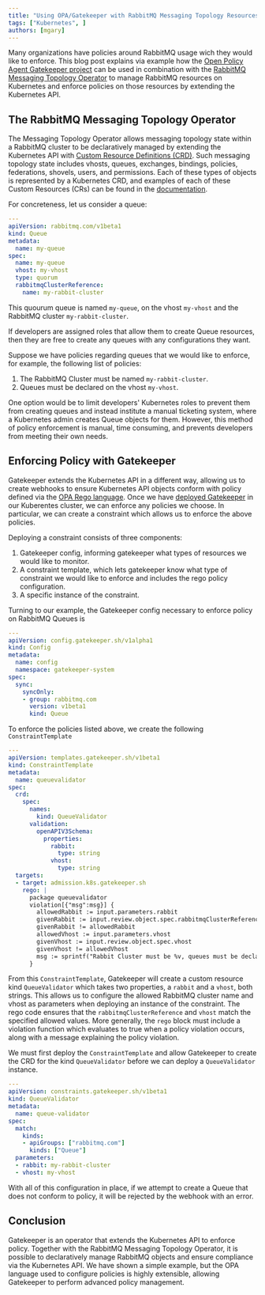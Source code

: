 ```yaml
---
title: "Using OPA/Gatekeeper with RabbitMQ Messaging Topology Resources"
tags: ["Kubernetes", ]
authors: [mgary]
---
```


Many organizations have policies around RabbitMQ usage wich they would like to enforce. This blog post explains via example how the [Open Policy Agent Gatekeeper project](https://open-policy-agent.github.io/gatekeeper/website/docs/) can be used in combination with the [RabbitMQ Messaging Topology Operator](https://github.com/rabbitmq/messaging-topology-operator) to manage RabbitMQ resources on Kubernetes and enforce policies on those resources by extending the Kubernetes API.

<!-- truncate -->

## The RabbitMQ Messaging Topology Operator

The Messaging Topology Operator allows messaging topology state within a RabbitMQ cluster to be declaratively managed by extending the Kubernetes API with [Custom Resource Definitions (CRD)](https://kubernetes.io/docs/concepts/extend-kubernetes/api-extension/custom-resources/). Such messaging topology state includes vhosts, queues, exchanges, bindings, policies, federations, shovels, users, and permissions. Each of these types of objects is represented by a Kubernetes CRD, and examples of each of these Custom Resources (CRs) can be found in the [documentation](https://github.com/rabbitmq/messaging-topology-operator/tree/main/docs/examples).

For concreteness, let us consider a queue:
```yaml
---
apiVersion: rabbitmq.com/v1beta1
kind: Queue
metadata:
  name: my-queue
spec:
  name: my-queue
  vhost: my-vhost
  type: quorum
  rabbitmqClusterReference:
    name: my-rabbit-cluster
```
This quourum queue is named `my-queue`, on the vhost `my-vhost` and the RabbitMQ cluster `my-rabbit-cluster`.

If developers are assigned roles that allow them to create Queue resources, then they are free to create any queues with any configurations they want.

Suppose we have policies regarding queues that we would like to enforce, for example, the following list of policies:

1. The RabbitMQ Cluster must be named `my-rabbit-cluster`.
1. Queues must be declared on the vhost `my-vhost`.

One option would be to limit developers' Kubernetes roles to prevent them from creating queues and instead institute a manual ticketing system, where a Kubernetes admin creates Queue objects for them. However, this method of policy enforcement is manual, time consuming, and prevents developers from meeting their own needs.

## Enforcing Policy with Gatekeeper

Gatekeeper extends the Kubernetes API in a different way, allowing us to create webhooks to ensure Kubernetes API objects conform with policy defined via the [OPA Rego language](https://www.openpolicyagent.org/docs/latest/policy-language/). Once we have [deployed Gatekeeper](https://open-policy-agent.github.io/gatekeeper/website/docs/install) in our Kuberentes cluster, we can enforce any policies we choose. In particular, we can create a constraint which allows us to enforce the above policies.

Deploying a constraint consists of three components:
1. Gatekeeper config, informing gatekeeper what types of resources we would like to monitor.
1. A constraint template, which lets gatekeeper know what type of constraint we would like to enforce and includes the rego policy configuration.
1. A specific instance of the constraint.

Turning to our example, the Gatekeeper config necessary to enforce policy on RabbitMQ Queues is
```yaml
---
apiVersion: config.gatekeeper.sh/v1alpha1
kind: Config
metadata:
  name: config
  namespace: gatekeeper-system
spec:
  sync:
    syncOnly:
    - group: rabbitmq.com
      version: v1beta1
      kind: Queue
```

To enforce the policies listed above, we create the following `ConstraintTemplate`
```yaml
---
apiVersion: templates.gatekeeper.sh/v1beta1
kind: ConstraintTemplate
metadata:
  name: queuevalidator
spec:
  crd:
    spec:
      names:
        kind: QueueValidator
      validation:
        openAPIV3Schema:
          properties:
            rabbit:
              type: string
            vhost:
              type: string
  targets:
  - target: admission.k8s.gatekeeper.sh
    rego: |
      package queuevalidator
      violation[{"msg":msg}] {
        allowedRabbit := input.parameters.rabbit
        givenRabbit := input.review.object.spec.rabbitmqClusterReference.name
        givenRabbit != allowedRabbit
        allowedVhost := input.parameters.vhost
        givenVhost := input.review.object.spec.vhost
        givenVhost != allowedVhost
        msg := sprintf("Rabbit Cluster must be %v, queues must be declared on vhost %v", [allowedRabbit, allowedVhost])
      }
```
From this `ConstraintTemplate`, Gatekeeper will create a custom resource kind `QueueValidator` which takes two properties, a `rabbit` and a `vhost`, both strings. This allows us to configure the allowed RabbitMQ cluster name and vhost as parameters when deploying an instance of the constraint. The rego code ensures that the `rabbitmqClusterReference` and `vhost` match the specified allowed values. More generally, the `rego` block must include a violation function which evaluates to true when a policy violation occurs, along with a message explaining the policy violation.

We must first deploy the `ConstraintTemplate` and allow Gatekeeper to create the CRD for the kind `QueueValidator` before we can deploy a `QueueValidator` instance.
```yaml
---
apiVersion: constraints.gatekeeper.sh/v1beta1
kind: QueueValidator
metadata:
  name: queue-validator
spec:
  match:
    kinds:
    - apiGroups: ["rabbitmq.com"]
      kinds: ["Queue"]
  parameters:
  - rabbit: my-rabbit-cluster
  - vhost: my-vhost
```

With all of this configuration in place, if we attempt to create a Queue that does not conform to policy, it will be rejected by the webhook with an error.

## Conclusion

Gatekeeper is an operator that extends the Kubernetes API to enforce policy. Together with the RabbitMQ Messaging Topology Operator, it is possible to declaratively manage RabbitMQ objects and ensure compliance via the Kubernetes API. We have shown a simple example, but the OPA language used to configure policies is highly extensible, allowing Gatekeeper to perform advanced policy management.
